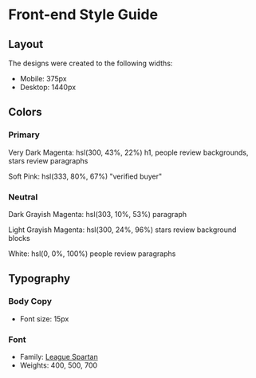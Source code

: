 # Front-end Style Guide

## Layout

The designs were created to the following widths:

- Mobile: 375px
- Desktop: 1440px

## Colors

### Primary

Very Dark Magenta: hsl(300, 43%, 22%)
    h1, people review backgrounds, stars review paragraphs

Soft Pink: hsl(333, 80%, 67%)
    "verified buyer"

### Neutral

Dark Grayish Magenta: hsl(303, 10%, 53%)
    paragraph

Light Grayish Magenta: hsl(300, 24%, 96%)
    stars review background blocks

White: hsl(0, 0%, 100%)
    people review paragraphs

## Typography

### Body Copy

- Font size: 15px

### Font

- Family: [League Spartan](https://fonts.google.com/specimen/League+Spartan)
- Weights: 400, 500, 700
